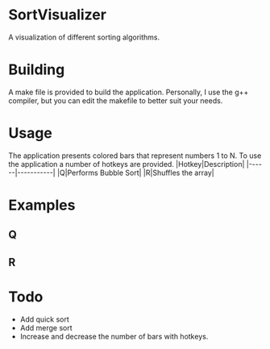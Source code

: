 # SortVisualizer
A visualization of different sorting algorithms.

# Building
A make file is provided to build the application. Personally, I use the g++ compiler, but you can edit the makefile to better suit your needs.

# Usage
The application presents colored bars that represent numbers 1 to N. To use the application a number of hotkeys are provided.
|Hotkey|Description|
|------|-----------|
|Q|Performs Bubble Sort|
|R|Shuffles the array|

# Examples
## Q
## R

# Todo
* Add quick sort
* Add merge sort
* Increase and decrease the number of bars with hotkeys.

